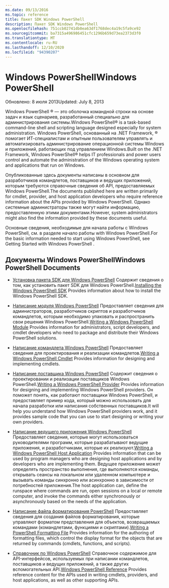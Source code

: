 ```yaml
---
ms.date: 09/13/2016
ms.topic: reference
title: Пакет SDK Windows PowerShell
description: Пакет SDK Windows PowerShell
ms.openlocfilehash: 751ccb02741db0ea63df1768dec4a19c5fa9ce92
ms.sourcegitcommit: ba7315a496986451cfc1296b659d73ea2373d3f0
ms.translationtype: MT
ms.contentlocale: ru-RU
ms.lasthandoff: 12/10/2020
ms.locfileid: "94390207"
---
```

# <a name="windows-powershell"></a><span data-ttu-id="1e673-103">Windows PowerShell</span><span class="sxs-lookup"><span data-stu-id="1e673-103">Windows PowerShell</span></span>

<span data-ttu-id="1e673-104">Обновлено: 8 июля 2013</span><span class="sxs-lookup"><span data-stu-id="1e673-104">Updated: July 8, 2013</span></span>

<span data-ttu-id="1e673-105">Windows PowerShell &reg; — это оболочка командной строки на основе задач и язык сценариев, разработанный специально для администрирования системы.</span><span class="sxs-lookup"><span data-stu-id="1e673-105">Windows PowerShell&reg; is a task-based command-line shell and scripting language designed especially for system administration.</span></span> <span data-ttu-id="1e673-106">Windows PowerShell, основанный на .NET Framework, &reg; помогает ИТ-специалистам и опытным пользователям управлять и автоматизировать администрирование операционной системы Windows и приложений, работающих под управлением Windows.</span><span class="sxs-lookup"><span data-stu-id="1e673-106">Built on the .NET Framework, Windows PowerShell&reg; helps IT professionals and power users control and automate the administration of the Windows operating system and applications that run on Windows.</span></span>

<span data-ttu-id="1e673-107">Опубликованные здесь документы написаны в основном для разработчиков командлетов, поставщиков и ведущих приложений, которым требуются справочные сведения об API, предоставляемых Windows PowerShell.</span><span class="sxs-lookup"><span data-stu-id="1e673-107">The documents published here are written primarily for cmdlet, provider, and host application developers who require reference information about the APIs provided by Windows PowerShell.</span></span>
<span data-ttu-id="1e673-108">Однако системные администраторы также могут найти информацию, предоставленную этими документами.</span><span class="sxs-lookup"><span data-stu-id="1e673-108">However, system administrators might also find the information provided by these documents useful.</span></span>

<span data-ttu-id="1e673-109">Основные сведения, необходимые для начала работы с Windows PowerShell, см. в разделе начало работы with Windows PowerShell.</span><span class="sxs-lookup"><span data-stu-id="1e673-109">For the basic information needed to start using Windows PowerShell, see Getting Started with Windows PowerShell .</span></span>

## <a name="windows-powershell-documents"></a><span data-ttu-id="1e673-110">Документы Windows PowerShell</span><span class="sxs-lookup"><span data-stu-id="1e673-110">Windows PowerShell Documents</span></span>

- <span data-ttu-id="1e673-111">[Установка пакета SDK для Windows PowerShell](./installing-the-windows-powershell-sdk.md) Содержит сведения о том, как установить пакет SDK для Windows PowerShell.</span><span class="sxs-lookup"><span data-stu-id="1e673-111">[Installing the Windows PowerShell SDK](./installing-the-windows-powershell-sdk.md) Provides information about how to install the Windows PowerShell SDK.</span></span>

- <span data-ttu-id="1e673-112">[Написание модуля Windows PowerShell](./module/writing-a-windows-powershell-module.md) Предоставляет сведения для администраторов, разработчиков скриптов и разработчиков командлетов, которым необходимо упаковать и распространить свои решения Windows PowerShell.</span><span class="sxs-lookup"><span data-stu-id="1e673-112">[Writing a Windows PowerShell Module](./module/writing-a-windows-powershell-module.md) Provides information for administrators, script developers, and cmdlet developers who need to package and distribute their Windows PowerShell solutions.</span></span>

- <span data-ttu-id="1e673-113">[Написание командлета Windows PowerShell](./cmdlet/writing-a-windows-powershell-cmdlet.md) Предоставляет сведения для проектирования и реализации командлетов.</span><span class="sxs-lookup"><span data-stu-id="1e673-113">[Writing a Windows PowerShell Cmdlet](./cmdlet/writing-a-windows-powershell-cmdlet.md) Provides information for designing and implementing cmdlets.</span></span>

- <span data-ttu-id="1e673-114">[Написание поставщика Windows PowerShell](./provider/writing-a-windows-powershell-provider.md) Содержит сведения о проектировании и реализации поставщиков Windows PowerShell.</span><span class="sxs-lookup"><span data-stu-id="1e673-114">[Writing a Windows PowerShell Provider](./provider/writing-a-windows-powershell-provider.md) Provides information for designing and implementing Windows PowerShell providers.</span></span> <span data-ttu-id="1e673-115">Он поможет понять, как работают поставщики Windows PowerShell, и предоставляет пример кода, который можно использовать для начала разработки или написания собственных поставщиков.</span><span class="sxs-lookup"><span data-stu-id="1e673-115">It will help you understand how Windows PowerShell providers work, and it provides sample code that you can use to start designing or writing your own providers.</span></span>

- <span data-ttu-id="1e673-116">[Написание ведущего приложения Windows PowerShell](./hosting/writing-a-windows-powershell-host-application.md) Предоставляет сведения, которые могут использоваться руководителями программ, которые разрабатывают ведущие приложения, и разработчиками, которые их реализуют.</span><span class="sxs-lookup"><span data-stu-id="1e673-116">[Writing a Windows PowerShell Host Application](./hosting/writing-a-windows-powershell-host-application.md) Provides information that can be used by program managers who are designing host applications and by developers who are implementing them.</span></span> <span data-ttu-id="1e673-117">Ведущее приложение может определять пространство выполнения, где выполняются команды, открывать сеансы на локальном или удаленном компьютере и вызывать команды синхронно или асинхронно в зависимости от потребностей приложения.</span><span class="sxs-lookup"><span data-stu-id="1e673-117">The host application can, define the runspace where commands are run, open sessions on a local or remote computer, and invoke the commands either synchronously or asynchronously based on the needs of the application.</span></span>

- <span data-ttu-id="1e673-118">[Написание файла форматирования PowerShell](./format/writing-a-powershell-formatting-file.md) Предоставляет сведения для создания файлов форматирования, которые управляют форматом представления для объектов, возвращаемых командами (командлетами, функциями и скриптами).</span><span class="sxs-lookup"><span data-stu-id="1e673-118">[Writing a PowerShell Formatting File](./format/writing-a-powershell-formatting-file.md) Provides information for the authoring of formatting files, which control the display format for the objects that are returned by commands (cmdlets, functions, and scripts).</span></span>

- <span data-ttu-id="1e673-119">[Справочник по Windows PowerShell](./windows-powershell-reference.md) Справочное содержимое для API-интерфейсов, используемых при написании командлетов, поставщиков и ведущих приложений, а также других вспомогательных API.</span><span class="sxs-lookup"><span data-stu-id="1e673-119">[Windows PowerShell Reference](./windows-powershell-reference.md) Provides reference content for the APIs used in writing cmdlets, providers, and host applications, as well as other supporting APIs.</span></span>
